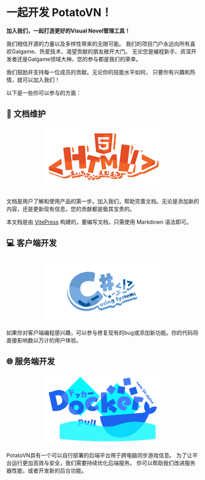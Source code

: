 # 一起开发 PotatoVN！
**加入我们，一起打造更好的Visual Novel管理工具！**

我们相信开源的力量以及多样性带来的无限可能。 
我们的项目门户永远向所有喜欢Galgame、热爱技术、渴望贡献的朋友敞开大门。
无论您是编程新手、资深开发者还是Galgame领域大神，您的参与都是我们的荣幸。

我们鼓励并支持每一位成员的贡献。无论你的技能水平如何，
只要你有兴趣和热情，就可以加入我们！

以下是一些你可以参与的方面：

## :book: 文档维护

<div style="text-align: center;">
  <img src="./images/HTML.png" alt="文档维护" style="width: 300px;">
</div>

文档是用户了解和使用产品的第一步。加入我们，帮助完善文档。无论是添加新的内容，还是更新现有信息，您的贡献都是极其宝贵的。

本文档是由 [VitePress](https://vitepress.vuejs.org/) 构建的，要编写文档，只需使用 Markdown 语法即可。

## :computer: 客户端开发

<div style="text-align: center;">
  <img src="./images/CSharp.png" alt="客户端开发" style="width: 300px;">
</div>

如果你对客户端编程感兴趣，可以参与修复现有的bug或添加新功能。你的代码将直接影响数以万计的用户体验。

## :globe_with_meridians: 服务端开发

<div style="text-align: center;">
  <img src="./images/DockerLogo.png" alt="服务端开发" style="width: 300px;">
</div>

PotatoVN具有一个可以自行部署的后端平台用于跨电脑同步游戏信息。 为了让平台运行更加高效与安全，我们需要持续优化后端服务。
你可以帮助我们改进服务器性能，或者开发新的后台功能。